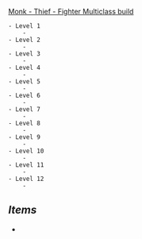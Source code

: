 [Monk - Thief - Fighter Multiclass build](https://www.youtube.com/watch?v=cppqU327Oe4)

```dirtree
- Level 1
	- 
- Level 2
	- 
- Level 3
	- 
- Level 4
	- 
- Level 5
	- 
- Level 6
	- 
- Level 7
	- 
- Level 8
	- 
- Level 9
	- 
- Level 10
	- 
- Level 11
	- 
- Level 12
	- 
```

## *Items*

- 